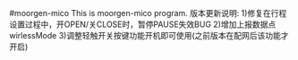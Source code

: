 #moorgen-mico
This is moorgen-mico program.
版本更新说明:
1)修复在行程设置过程中，开OPEN/关CLOSE时，暂停PAUSE失效BUG
2)增加上报数据点wirlessMode
3)调整轻触开关按键功能开机即可使用(之前版本在配网后该功能才开启)